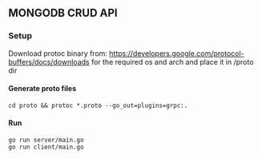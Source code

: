 ## MONGODB CRUD API

### Setup

Download protoc binary from: https://developers.google.com/protocol-buffers/docs/downloads
for the required os and arch and place it in /proto dir


#### Generate proto files

```
cd proto && protoc *.proto --go_out=plugins=grpc:.
```


#### Run

```
go run server/main.go
go run client/main.go
```